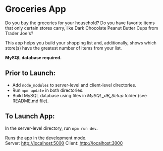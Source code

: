 # Groceries App
Do you buy the groceries for your household? Do you have favorite items that only certain stores carry, like Dark Chocolate Peanut Butter Cups from Trader Joe's?

This app helps you build your shopping list and, additionally, shows which store(s) have the greatest number of items from your list.

**MySQL database required.**

## Prior to Launch:

- Add `node_modules` to server-level and client-level directories.
- Run `npm update` in both directories.
- Build MySQL database using files in *MySQL_dB_Setup* folder (see README.md file).

## To Launch App:

In the server-level directory, run `npm run dev`.

Runs the app in the development mode.\
Server: [http://localhost:5000](http://localhost:5000)
Client: [http://localhost:3000](http://localhost:3000)


